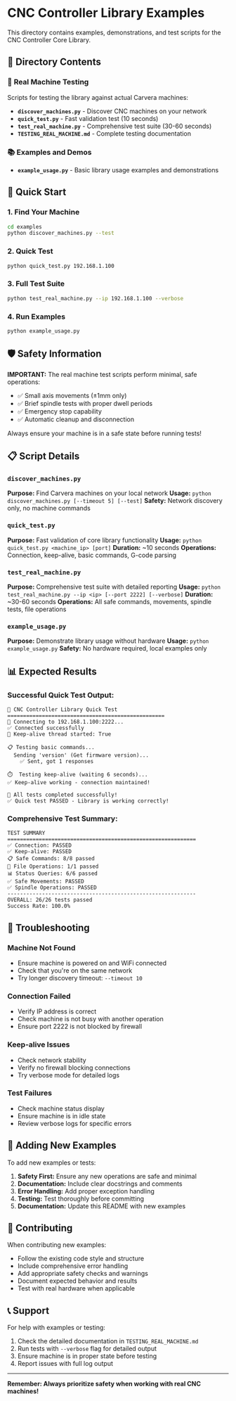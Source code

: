 # CNC Controller Library Examples

This directory contains examples, demonstrations, and test scripts for the CNC Controller Core Library.

## 📁 Directory Contents

### 🎯 **Real Machine Testing**
Scripts for testing the library against actual Carvera machines:

- **`discover_machines.py`** - Discover CNC machines on your network
- **`quick_test.py`** - Fast validation test (10 seconds)
- **`test_real_machine.py`** - Comprehensive test suite (30-60 seconds)
- **`TESTING_REAL_MACHINE.md`** - Complete testing documentation

### 📚 **Examples and Demos**
- **`example_usage.py`** - Basic library usage examples and demonstrations

## 🚀 Quick Start

### 1. Find Your Machine
```bash
cd examples
python discover_machines.py --test
```

### 2. Quick Test
```bash
python quick_test.py 192.168.1.100
```

### 3. Full Test Suite
```bash
python test_real_machine.py --ip 192.168.1.100 --verbose
```

### 4. Run Examples
```bash
python example_usage.py
```

## 🛡️ Safety Information

**IMPORTANT:** The real machine test scripts perform minimal, safe operations:
- ✅ Small axis movements (±1mm only)
- ✅ Brief spindle tests with proper dwell periods
- ✅ Emergency stop capability
- ✅ Automatic cleanup and disconnection

Always ensure your machine is in a safe state before running tests!

## 📋 Script Details

### `discover_machines.py`
**Purpose:** Find Carvera machines on your local network
**Usage:** `python discover_machines.py [--timeout 5] [--test]`
**Safety:** Network discovery only, no machine commands

### `quick_test.py`
**Purpose:** Fast validation of core library functionality
**Usage:** `python quick_test.py <machine_ip> [port]`
**Duration:** ~10 seconds
**Operations:** Connection, keep-alive, basic commands, G-code parsing

### `test_real_machine.py`
**Purpose:** Comprehensive test suite with detailed reporting
**Usage:** `python test_real_machine.py --ip <ip> [--port 2222] [--verbose]`
**Duration:** ~30-60 seconds
**Operations:** All safe commands, movements, spindle tests, file operations

### `example_usage.py`
**Purpose:** Demonstrate library usage without hardware
**Usage:** `python example_usage.py`
**Safety:** No hardware required, local examples only

## 📊 Expected Results

### Successful Quick Test Output:
```
🔧 CNC Controller Library Quick Test
==================================================
📡 Connecting to 192.168.1.100:2222...
✅ Connected successfully
🔄 Keep-alive thread started: True

📋 Testing basic commands...
  Sending 'version' (Get firmware version)...
    ✅ Sent, got 1 responses

⏱️  Testing keep-alive (waiting 6 seconds)...
✅ Keep-alive working - connection maintained!

🎉 All tests completed successfully!
✅ Quick test PASSED - Library is working correctly!
```

### Comprehensive Test Summary:
```
TEST SUMMARY
============================================================
✅ Connection: PASSED
✅ Keep-alive: PASSED
📋 Safe Commands: 8/8 passed
📁 File Operations: 1/1 passed
📊 Status Queries: 6/6 passed
✅ Safe Movements: PASSED
✅ Spindle Operations: PASSED
------------------------------------------------------------
OVERALL: 26/26 tests passed
Success Rate: 100.0%
```

## 🔧 Troubleshooting

### Machine Not Found
- Ensure machine is powered on and WiFi connected
- Check that you're on the same network
- Try longer discovery timeout: `--timeout 10`

### Connection Failed
- Verify IP address is correct
- Check machine is not busy with another operation
- Ensure port 2222 is not blocked by firewall

### Keep-alive Issues
- Check network stability
- Verify no firewall blocking connections
- Try verbose mode for detailed logs

### Test Failures
- Check machine status display
- Ensure machine is in idle state
- Review verbose logs for specific errors

## 📝 Adding New Examples

To add new examples or tests:

1. **Safety First:** Ensure any new operations are safe and minimal
2. **Documentation:** Include clear docstrings and comments
3. **Error Handling:** Add proper exception handling
4. **Testing:** Test thoroughly before committing
5. **Documentation:** Update this README with new examples

## 🤝 Contributing

When contributing new examples:
- Follow the existing code style and structure
- Include comprehensive error handling
- Add appropriate safety checks and warnings
- Document expected behavior and results
- Test with real hardware when applicable

## 📞 Support

For help with examples or testing:
1. Check the detailed documentation in `TESTING_REAL_MACHINE.md`
2. Run tests with `--verbose` flag for detailed output
3. Ensure machine is in proper state before testing
4. Report issues with full log output

---

**Remember: Always prioritize safety when working with real CNC machines!**
